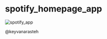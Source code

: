 # spotify_homepage_app

![spotify_app](https://github.com/oguz27/spotify_homepage_app/assets/30845637/13883f3c-abe2-4cb1-a729-a5e818a4eefe)



@keyvanarasteh

